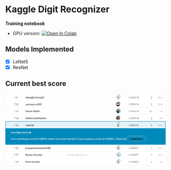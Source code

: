 # Kaggle Digit Recognizer
**Training notebook**
* GPU version: [![Open In Colab](https://colab.research.google.com/assets/colab-badge.svg)](https://colab.research.google.com/drive/1nXd1S0jNc6VdjumE6xIg1t1kpQDEB9jQ?usp=sharing)
## Models Implemented
- [x] LeNet5
- [x] ResNet
## Current best score
![rank](img/ranking.png)